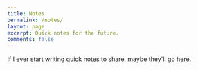 ```yaml
---
title: Notes
permalink: /notes/
layout: page
excerpt: Quick notes for the future.
comments: false
---
```


If I ever start writing quick notes to share, maybe they'll go here.
